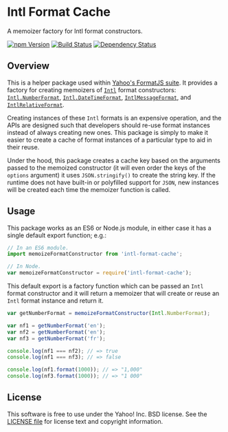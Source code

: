 Intl Format Cache
=================

A memoizer factory for Intl format constructors.

[![npm Version][npm-badge]][npm]
[![Build Status][travis-badge]][travis]
[![Dependency Status][david-badge]][david]


Overview
--------

This is a helper package used within [Yahoo's FormatJS suite][FormatJS]. It provides a factory for creating memoizers of [`Intl`][Intl] format constructors: [`Intl.NumberFormat`][Intl-NF], [`Intl.DateTimeFormat`][Intl-DTF], [`IntlMessageFormat`][Intl-MF], and [`IntlRelativeFormat`][Intl-RF].

Creating instances of these `Intl` formats is an expensive operation, and the APIs are designed such that developers should re-use format instances instead of always creating new ones. This package is simply to make it easier to create a cache of format instances of a particular type to aid in their reuse.

Under the hood, this package creates a cache key based on the arguments passed to the memoized constructor (it will even order the keys of the `options` argument) it uses `JSON.stringify()` to create the string key. If the runtime does not have built-in or polyfilled support for `JSON`, new instances will be created each time the memoizer function is called.


Usage
-----

This package works as an ES6 or Node.js module, in either case it has a single default export function; e.g.:

```js
// In an ES6 module.
import memoizeFormatConstructor from 'intl-format-cache';
```

```js
// In Node.
var memoizeFormatConstructor = require('intl-format-cache');
```

This default export is a factory function which can be passed an `Intl` format constructor and it will return a memoizer that will create or reuse an `Intl` format instance and return it.

```js
var getNumberFormat = memoizeFormatConstructor(Intl.NumberFormat);

var nf1 = getNumberFormat('en');
var nf2 = getNumberFormat('en');
var nf3 = getNumberFormat('fr');

console.log(nf1 === nf2); // => true
console.log(nf1 === nf3); // => false

console.log(nf1.format(1000)); // => "1,000"
console.log(nf3.format(1000)); // => "1 000"
```


License
-------

This software is free to use under the Yahoo! Inc. BSD license.
See the [LICENSE file][LICENSE] for license text and copyright information.


[npm]: https://www.npmjs.org/package/intl-format-cache
[npm-badge]: https://img.shields.io/npm/v/intl-format-cache.svg?style=flat-square
[david]: https://david-dm.org/yahoo/intl-format-cache
[david-badge]: https://img.shields.io/david/yahoo/intl-format-cache.svg?style=flat-square
[travis]: https://travis-ci.org/yahoo/intl-format-cache
[travis-badge]: https://img.shields.io/travis/yahoo/intl-format-cache/master.svg?style=flat-square
[Intl]: https://developer.mozilla.org/en-US/docs/Web/JavaScript/Reference/Global_Objects/Intl
[Intl-NF]: https://developer.mozilla.org/en-US/docs/Web/JavaScript/Reference/Global_Objects/NumberFormat
[Intl-DTF]: https://developer.mozilla.org/en-US/docs/Web/JavaScript/Reference/Global_Objects/DateTimeFormat
[Intl-MF]: https://github.com/yahoo/intl-messageformat
[Intl-RF]: https://github.com/yahoo/intl-relativeformat
[FormatJS]: http://formatjs.io/
[LICENSE]: https://github.com/yahoo/intl-format-cache/blob/master/LICENSE
